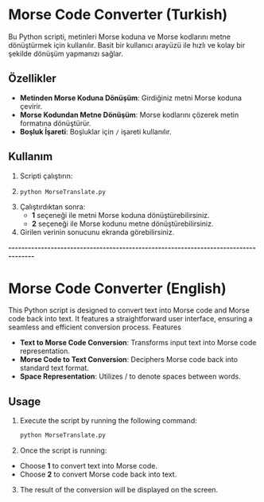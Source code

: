 # Morse Code Converter (Turkish)

Bu Python scripti, metinleri Morse koduna ve Morse kodlarını metne dönüştürmek için kullanılır. Basit bir kullanıcı arayüzü ile hızlı ve kolay bir şekilde dönüşüm yapmanızı sağlar.

## Özellikler
- **Metinden Morse Koduna Dönüşüm**: Girdiğiniz metni Morse koduna çevirir.
- **Morse Kodundan Metne Dönüşüm**: Morse kodlarını çözerek metin formatına dönüştürür.
- **Boşluk İşareti**: Boşluklar için `/` işareti kullanılır.

## Kullanım
1. Scripti çalıştırın:
2. 
   ```bash
   python MorseTranslate.py
   
3. Çalıştırdıktan sonra:
   - **1** seçeneği ile metni Morse koduna dönüştürebilirsiniz.
   - **2** seçeneği ile Morse kodunu metne dönüştürebilirsiniz.
4. Girilen verinin sonucunu ekranda görebilirsiniz.

**------------------------------------------------------------------------------------**

# Morse Code Converter (English)

This Python script is designed to convert text into Morse code and Morse code back into text. It features a straightforward user interface, ensuring a seamless and efficient conversion process.
Features

- **Text to Morse Code Conversion**: Transforms input text into Morse code representation.
- **Morse Code to Text Conversion**: Deciphers Morse code back into standard text format.
- **Space Representation**: Utilizes / to denote spaces between words.

## Usage
1. Execute the script by running the following command:
 
    ```bash
   python MorseTranslate.py

2. Once the script is running:
- Choose **1** to convert text into Morse code.
- Choose **2** to convert Morse code back into text.
3. The result of the conversion will be displayed on the screen.






    
